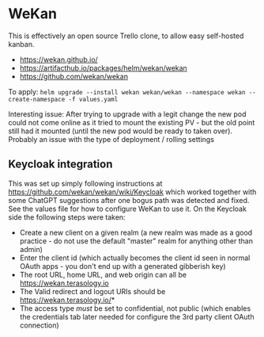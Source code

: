 # WeKan

This is effectively an open source Trello clone, to allow easy self-hosted kanban.

* https://wekan.github.io/
* https://artifacthub.io/packages/helm/wekan/wekan
* https://github.com/wekan/wekan

To apply: `helm upgrade --install wekan wekan/wekan --namespace wekan --create-namespace -f values.yaml`

Interesting issue: After trying to upgrade with a legit change the new pod could not come online as it tried to mount the existing PV - but the old point still had it mounted (until the new pod would be ready to taken over). Probably an issue with the type of deployment / rolling settings

## Keycloak integration

This was set up simply following instructions at https://github.com/wekan/wekan/wiki/Keycloak which worked together with some ChatGPT suggestions after one bogus path was detected and fixed. See the values file for how to configure WeKan to use it. On the Keycloak side the following steps were taken:

* Create a new client on a given realm (a new realm was made as a good practice - do not use the default "master" realm for anything other than admin)
* Enter the client id (which actually becomes the client id seen in normal OAuth apps - you don't end up with a generated gibberish key)
* The root URL, home URL, and web origin can all be https://wekan.terasology.io
* The Valid redirect and logout URIs should be https://wekan.terasology.io/*
* The access type _must_ be set to confidential, not public (which enables the credentials tab later needed for configure the 3rd party client OAuth connection)
